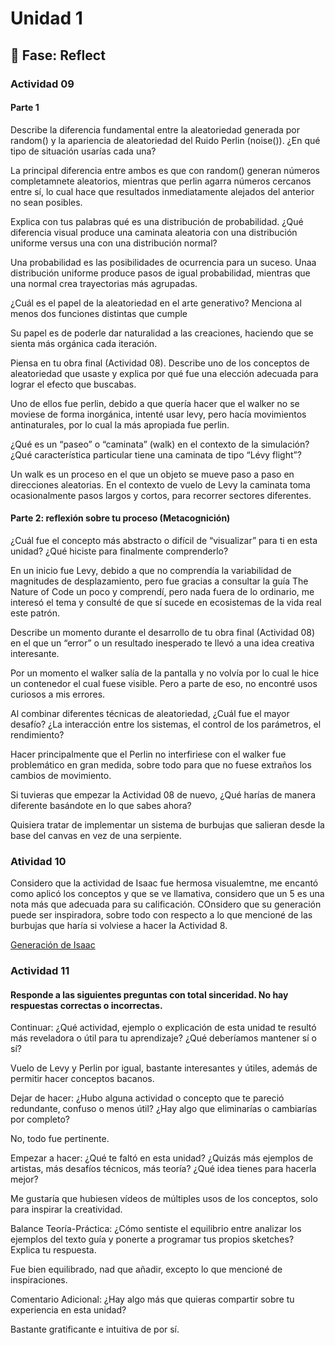 # Unidad 1

## 🤔 Fase: Reflect

### Actividad 09

#### Parte 1

Describe la diferencia fundamental entre la aleatoriedad generada por random() y la apariencia de aleatoriedad del Ruido Perlin (noise()). ¿En qué tipo de situación usarías cada una?

La principal diferencia entre ambos es que con random() generan números completamnete aleatorios, mientras que perlin agarra números cercanos entre sí, lo cual hace que resultados inmediatamente alejados del anterior no sean posibles.

Explica con tus palabras qué es una distribución de probabilidad. ¿Qué diferencia visual produce una caminata aleatoria con una distribución uniforme versus una con una distribución normal?

Una probabilidad es las posibilidades de ocurrencia para un suceso. Unaa distribución uniforme produce pasos de igual probabilidad, mientras que una normal crea trayectorias más agrupadas.

¿Cuál es el papel de la aleatoriedad en el arte generativo? Menciona al menos dos funciones distintas que cumple

Su papel es de poderle dar naturalidad a las creaciones, haciendo que se sienta más orgánica cada iteración.

Piensa en tu obra final (Actividad 08). Describe uno de los conceptos de aleatoriedad que usaste y explica por qué fue una elección adecuada para lograr el efecto que buscabas.

Uno de ellos fue perlin, debido a que quería hacer que el walker no se moviese de forma inorgánica, intenté usar levy, pero hacía movimientos antinaturales, por lo cual la más apropiada fue perlin.

¿Qué es un “paseo” o “caminata” (walk) en el contexto de la simulación? ¿Qué característica particular tiene una caminata de tipo “Lévy flight”?

Un walk es un proceso en el que un objeto se mueve paso a paso en direcciones aleatorias. En el contexto de vuelo de Levy la caminata toma ocasionalmente pasos largos y cortos, para recorrer sectores diferentes.

#### Parte 2: reflexión sobre tu proceso (Metacognición)

¿Cuál fue el concepto más abstracto o difícil de “visualizar” para ti en esta unidad? ¿Qué hiciste para finalmente comprenderlo?

En un inicio fue Levy, debido a que no comprendía la variabilidad de magnitudes de desplazamiento, pero fue gracias a consultar la guía The Nature of Code un poco y comprendí, pero nada fuera de lo ordinario, me interesó el tema y consulté de que sí sucede en ecosistemas de la vida real este patrón.

Describe un momento durante el desarrollo de tu obra final (Actividad 08) en el que un “error” o un resultado inesperado te llevó a una idea creativa interesante.

Por un momento el walker salía de la pantalla y no volvía por lo cual le hice un contenedor el cual fuese visible. Pero a parte de eso, no encontré usos curiosos a mis errores.

Al combinar diferentes técnicas de aleatoriedad, ¿Cuál fue el mayor desafío? ¿La interacción entre los sistemas, el control de los parámetros, el rendimiento?

Hacer principalmente que el Perlin no interfiriese con el walker fue problemático en gran medida, sobre todo para que no fuese extraños los cambios de movimiento.

Si tuvieras que empezar la Actividad 08 de nuevo, ¿Qué harías de manera diferente basándote en lo que sabes ahora?

Quisiera tratar de implementar un sistema de burbujas que salieran desde la base del canvas en vez de una serpiente.

### Atividad 10

Considero que la actividad de Isaac fue hermosa visualemtne, me encantó como aplicó los conceptos y que se ve llamativa, considero que un 5 es una nota más que adecuada para su calificación. COnsidero que su generación puede ser inspiradora, sobre todo con respecto a lo que mencioné de las burbujas que haría si volviese a hacer la Actividad 8.

[Generación de Isaac](https://github.com/jfUPB/simulacion-2025-20-isaacrisi/blob/unidad1/apply/unidad-1/apply.md)

### Actividad 11

#### Responde a las siguientes preguntas con total sinceridad. No hay respuestas correctas o incorrectas.

Continuar: ¿Qué actividad, ejemplo o explicación de esta unidad te resultó más reveladora o útil para tu aprendizaje? ¿Qué deberíamos mantener sí o sí?

Vuelo de Levy y Perlin por igual, bastante interesantes y útiles, además de permitir hacer conceptos bacanos.

Dejar de hacer: ¿Hubo alguna actividad o concepto que te pareció redundante, confuso o menos útil? ¿Hay algo que eliminarías o cambiarías por completo?

No, todo fue pertinente.

Empezar a hacer: ¿Qué te faltó en esta unidad? ¿Quizás más ejemplos de artistas, más desafíos técnicos, más teoría? ¿Qué idea tienes para hacerla mejor?

Me gustaría que hubiesen vídeos de múltiples usos de los conceptos, solo para inspirar la creatividad.

Balance Teoría-Práctica: ¿Cómo sentiste el equilibrio entre analizar los ejemplos del texto guía y ponerte a programar tus propios sketches? Explica tu respuesta.

Fue bien equilibrado, nad que añadir, excepto lo que mencioné de inspiraciones.

Comentario Adicional: ¿Hay algo más que quieras compartir sobre tu experiencia en esta unidad?

Bastante gratificante e intuitiva de por sí.
